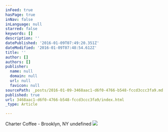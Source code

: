 ```yaml
---
inFeed: true
hasPage: true
inNav: false
inLanguage: null
starred: false
keywords: []
description: ''
datePublished: '2016-01-09T07:49:20.351Z'
dateModified: '2016-01-09T07:48:54.612Z'
title: ''
author: []
authors: []
publisher:
  name: null
  domain: null
  url: null
  favicon: null
sourcePath: _posts/2016-01-09-3468aac1-d6f0-4766-b548-fccd3ccc3fa9.md
published: true
url: 3468aac1-d6f0-4766-b548-fccd3ccc3fa9/index.html
_type: Article

---
```

Charter Coffee - Brooklyn, NY
undefined
![](https://the-grid-user-content.s3-us-west-2.amazonaws.com/247ea849-5b17-41bd-97ac-fdfd938052da.png)
